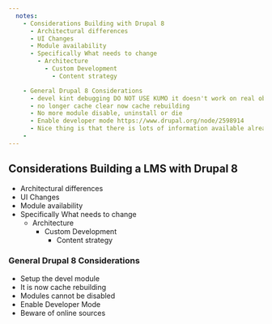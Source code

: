 ```yaml
---
  notes:
    - Considerations Building with Drupal 8
      - Architectural differences
      - UI Changes
      - Module availability
      - Specifically What needs to change
        - Architecture
          - Custom Development
            - Content strategy

    - General Drupal 8 Considerations
      - devel kint debugging DO NOT USE KUMO it doesn't work on real objects
      - no longer cache clear now cache rebuilding
      - No more module disable, uninstall or die
      - Enable developer mode https://www.drupal.org/node/2598914
      - Nice thing is that there is lots of information available already for Drupal8 the problem is that there is lots of bad information available for Drupal 8. Check your sources and do not expect everything you read to actually work. Even d.o documentation can be out of date. poll module example.
    -
---
```


## Considerations Building a LMS with Drupal 8

  - Architectural differences
  - UI Changes
  - Module availability
  - Specifically What needs to change
    - Architecture
      - Custom Development
        - Content strategy

### General Drupal 8 Considerations

  - Setup the devel module
  - It is now cache rebuilding
  - Modules cannot be disabled
  - Enable Developer Mode
  - Beware of online sources
